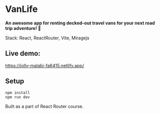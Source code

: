 # VanLife

**An awesome app for renting decked-out travel vans for your next road trip adventure! 🚐**    


Stack: React, ReactRouter, Vite, Miragejs 

## Live demo:  
https://jolly-malabi-fa6415.netlify.app/
 
## Setup   
 ```npm install```  
 ```npm run dev```

Built as a part of React Router course.  
